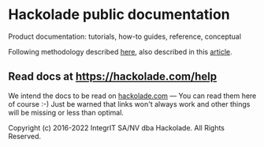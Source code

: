 # Hackolade public documentation

Product documentation: tutorials, how-to guides, reference, conceptual

Following methodology described [here](https://documentation.divio.com/introduction/), also described in this [article](https://openviewpartners.com/blog/developer-documentation#.YETe22hKhIA).

## Read docs at https://hackolade.com/help

We intend the docs to be read on [hackolade.com](https://hackolade.com/help) — You can read them here of course :-) Just be warned that links won't always work and other things will be missing or less than optimal.

Copyright (c) 2016-2022 IntegrIT SA/NV dba Hackolade. All Rights Reserved.
